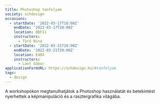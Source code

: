 ```yaml
---
title: Photoshop tanfolyam
society: schdesign
occasions:
  - startDate: '2022-03-17T18:00Z'
    endDate: '2022-03-17T20:00Z'
    location: QBF11
    instructors:
      - Törő Nina
  - startDate: '2022-03-21T18:00Z'
    endDate: '2022-03-21T20:00Z'
    location: E404
    instructors:
      - Lant Gábor
applicationFormURL: https://schdesign.hu/#tanfolyam
tags:
  - design
---
```


A workshopokon megtanulhatjátok a Photoshop használatát és betekintést nyerhettek a képmanipuláció és a rasztergrafika világába.
